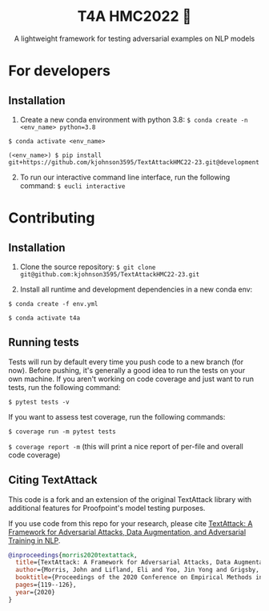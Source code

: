 <h1 align="center">T4A HMC2022 🐙</h1>

<p align="center">A lightweight framework for testing adversarial examples on NLP models</p>

# For developers

## Installation
1. Create a new conda environment with python 3.8:
```$ conda create -n <env_name> python=3.8```

```$ conda activate <env_name>```

```(<env_name>) $ pip install git+https://github.com/kjohnson3595/TextAttackHMC22-23.git@development```

2. To run our interactive command line interface, run the following command:
```$ eucli interactive```


# Contributing

## Installation
1. Clone the source repository: 
```$ git clone git@github.com:kjohnson3595/TextAttackHMC22-23.git```

2. Install all runtime and development dependencies in a new conda env:

```$ conda create -f env.yml```

```$ conda activate t4a```

## Running tests
Tests will run by default every time you push code to a new branch (for now). Before pushing, it's generally a good idea to run the tests on your own machine.
If you aren't working on code coverage and just want to run tests, run the following command:

```$ pytest tests -v```

If you want to assess test coverage, run the following commands:

```$ coverage run -m pytest tests```

```$ coverage report -m``` (this will print a nice report of per-file and overall code coverage)




## Citing TextAttack

This code is a fork and an extension of the original TextAttack library with additional features for Proofpoint's model testing purposes.

If you use code from this repo for your research, please cite [TextAttack: A Framework for Adversarial Attacks, Data Augmentation, and Adversarial Training in NLP](https://arxiv.org/abs/2005.05909).

```bibtex
@inproceedings{morris2020textattack,
  title={TextAttack: A Framework for Adversarial Attacks, Data Augmentation, and Adversarial Training in NLP},
  author={Morris, John and Lifland, Eli and Yoo, Jin Yong and Grigsby, Jake and Jin, Di and Qi, Yanjun},
  booktitle={Proceedings of the 2020 Conference on Empirical Methods in Natural Language Processing: System Demonstrations},
  pages={119--126},
  year={2020}
}
```



